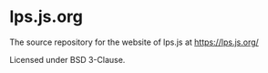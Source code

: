 # lps.js.org

The source repository for the website of lps.js at https://lps.js.org/

Licensed under BSD 3-Clause.